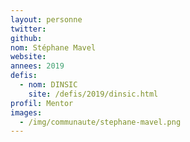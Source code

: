 ```yaml
---
layout: personne
twitter:
github:
nom: Stéphane Mavel
website:
annees: 2019
defis:
  - nom: DINSIC
    site: /defis/2019/dinsic.html
profil: Mentor
images:
  - /img/communaute/stephane-mavel.png
---
```

